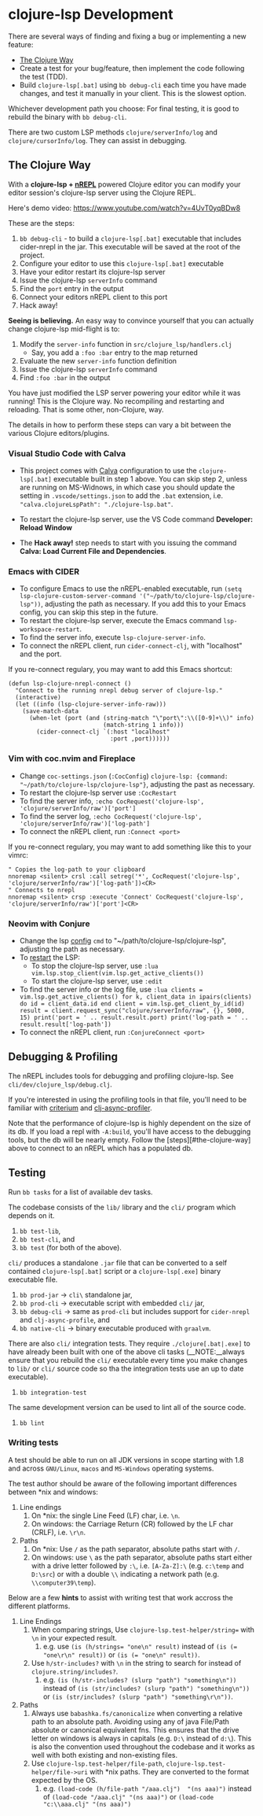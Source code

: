 # clojure-lsp Development

There are several ways of finding and fixing a bug or implementing a new feature:

- [The Clojure Way](#the-clojure-way)
- Create a test for your bug/feature, then implement the code following the test (TDD).
- Build `clojure-lsp[.bat]` using `bb debug-cli` each time you have made changes, and test it manually in your client. This is the slowest option.

Whichever development path you choose: For final testing, it is good to rebuild the binary with `bb debug-cli`.

There are two custom LSP methods `clojure/serverInfo/log` and `clojure/cursorInfo/log`. They can assist in debugging.

## The Clojure Way

With a **clojure-lsp + [nREPL](https://nrepl.org)** powered Clojure editor you can modify your editor session's clojure-lsp server using the Clojure REPL.

Here's demo video: https://www.youtube.com/watch?v=4UvT0yqBDw8

These are the steps:

1. `bb debug-cli` - to build a `clojure-lsp[.bat]` executable that includes cider-nrepl in the jar. This executable will be saved at the root of the project.
1. Configure your editor to use this `clojure-lsp[.bat]` executable
1. Have your editor restart its clojure-lsp server
1. Issue the clojure-lsp `serverInfo` command
1. Find the `port` entry in the output
1. Connect your editors nREPL client to this port
1. Hack away!

**Seeing is believing.** An easy way to convince yourself that you can actually change clojure-lsp mid-flight is to:

1. Modify the `server-info` function in `src/clojure_lsp/handlers.clj`
    - Say, you add a `:foo :bar` entry to the map returned
1. Evaluate the new `server-info` function definition
1. Issue the clojure-lsp `serverInfo` command
1. Find `:foo :bar` in the output

You have just modified the LSP server powering your editor while it was running! This is the Clojure way. No recompiling and restarting and reloading. That is some other, non-Clojure, way.

The details in how to perform these steps can vary a bit between the various Clojure editors/plugins.

### Visual Studio Code with Calva

* This project comes with [Calva](https://calva.io) configuration to use the `clojure-lsp[.bat]` executable built in step 1 above. You can skip step 2, unless are running on MS-Widnows, in which case you should update the setting in `.vscode/settings.json` to add the `.bat` extension, i.e. `"calva.clojureLspPath": "./clojure-lsp.bat"`.

* To restart the clojure-lsp server, use the VS Code command **Developer: Reload Window**
* The **Hack away!** step needs to start with you issuing the command **Calva: Load Current File and Dependencies**.

### Emacs with CIDER

* To configure Emacs to use the nREPL-enabled executable, run `(setq lsp-clojure-custom-server-command '("~/path/to/clojure-lsp/clojure-lsp"))`, adjusting the path as necessary. If you add this to your Emacs config, you can skip this step in the future.
* To restart the clojure-lsp server, execute the Emacs command `lsp-workspace-restart`.
* To find the server info, execute `lsp-clojure-server-info`.
* To connect the nREPL client, run `cider-connect-clj`, with "localhost" and the port.

If you re-connect regulary, you may want to add this Emacs shortcut:

```emacs-lisp
(defun lsp-clojure-nrepl-connect ()
  "Connect to the running nrepl debug server of clojure-lsp."
  (interactive)
  (let ((info (lsp-clojure-server-info-raw)))
    (save-match-data
      (when-let (port (and (string-match "\"port\":\\([0-9]+\\)" info)
                           (match-string 1 info)))
        (cider-connect-clj `(:host "localhost"
                             :port ,port))))))
```

### Vim with coc.nvim and Fireplace

* Change `coc-settings.json` (`:CocConfig`) `clojure-lsp: {command: "~/path/to/clojure-lsp/clojure-lsp"}`, adjusting the past as necessary.
* To restart the clojure-lsp server use `:CocRestart`
* To find the server info, `:echo CocRequest('clojure-lsp', 'clojure/serverInfo/raw')['port']`
* To find the server log, `:echo CocRequest('clojure-lsp', 'clojure/serverInfo/raw')['log-path']`
* To connect the nREPL client, run `:Connect <port>`

If you re-connect regulary, you may want to add something like this to your vimrc:

```viml
" Copies the log-path to your clipboard
nnoremap <silent> crsl :call setreg('*', CocRequest('clojure-lsp', 'clojure/serverInfo/raw')['log-path'])<CR>
" Connects to nrepl
nnoremap <silent> crsp :execute 'Connect' CocRequest('clojure-lsp', 'clojure/serverInfo/raw')['port']<CR>
```

### Neovim with Conjure

* Change the lsp [config](https://github.com/neovim/nvim-lspconfig/blob/master/doc/server_configurations.md#clojure_lsp) `cmd` to "~/path/to/clojure-lsp/clojure-lsp", adjusting the path as necessary.
* To [restart](https://neovim.io/doc/user/lsp.html#lsp-faq) the LSP:
  * To stop the clojure-lsp server, use `:lua vim.lsp.stop_client(vim.lsp.get_active_clients())`
  * To start the clojure-lsp server, use `:edit`
* To find the server info or the log file, use `:lua clients = vim.lsp.get_active_clients() for k, client_data in ipairs(clients) do id = client_data.id end client = vim.lsp.get_client_by_id(id) result = client.request_sync("clojure/serverInfo/raw", {}, 5000, 15) print('port = ' .. result.result.port) print('log-path = ' .. result.result['log-path'])`
* To connect the nREPL client, run `:ConjureConnect <port>`

## Debugging & Profiling

The nREPL includes tools for debugging and profiling clojure-lsp. See `cli/dev/clojure_lsp/debug.clj`.

If you're interested in using the profiling tools in that file, you'll need to be familiar with [criterium](https://github.com/hugoduncan/criterium) and [clj-async-profiler](http://clojure-goes-fast.com/blog/profiling-tool-async-profiler/).

Note that the performance of clojure-lsp is highly dependent on the size of its db. If you load a repl with `-A:build`, you'll have access to the debugging tools, but the db will be nearly empty. Follow the [steps][#the-clojure-way] above to connect to an nREPL which has a populated db.

## Testing

Run `bb tasks` for a list of available dev tasks.

The codebase consists of the `lib/` library and the `cli/` program which depends on it.

1. `bb test-lib`,
1. `bb test-cli`, and
1. `bb test` (for both of the above).

`cli/` produces a standalone `.jar` file that can be converted to a self contained `clojure-lsp[.bat]` script or a `clojure-lsp[.exe]` binary executable file.

1. `bb prod-jar` -> `cli\` standalone jar,
1. `bb prod-cli` -> executable script with embedded `cli/` jar,
1. `bb debug-cli` -> same as `prod-cli` but includes support for `cider-nrepl` and `clj-async-profile`, and
1. `bb native-cli` -> binary executable produced with `graalvm`.

There are also `cli/` integration tests. They require `./clojure[.bat|.exe]` to have already been built with one of the above cli tasks (__NOTE:__always ensure that you rebuild the `cli/` executable every time you make changes to `lib/` or `cli/` source code so tha the integration tests use an up to date executable).

1. `bb integration-test`

The same development version can be used to lint all of the source code.

1. `bb lint`

### Writing tests

A test should be able to run on all JDK versions in scope starting with 1.8 and across `GNU/Linux`, `macos` and `MS-Windows` operating systems.

The test author should be aware of the following important differences between *nix and windows:

1. Line endings
    1.  On *nix: the single Line Feed (LF) char, i.e. `\n`.
    1.  On windows: the Carriage Return (CR) followed by the LF char (CRLF), i.e. `\r\n`.
1. Paths
    1. On *nix: Use `/` as the path separator, absolute paths start with `/`.
    1. On windows: use `\` as the path separator, absolute paths start either with a drive letter followed by `:\`, i.e. `[A-Za-Z]:\` (e.g. `c:\temp` and `D:\src`) or with a double `\\` indicating a network path (e.g. `\\computer39\temp`).

Below are a few __hints__ to assist with writing test that work accross the different platforms.

1. Line Endings
    1. When comparing strings, Use `clojure-lsp.test-helper/string=` with `\n` in your expected result.
        1. e.g. use `(is (h/strings= "one\n" result)` instead of `(is (= "one\r\n" result))` or `(is (= "one\n" result))`.
    1. Use `h/str-includes?` with `\n` in the string to search for instead of `clojure.string/includes?`.
        1. e.g. `(is (h/str-includes? (slurp "path") "something\n"))` instead of `(is (str/includes? (slurp "path") "something\n"))` or `(is (str/includes? (slurp "path") "something\r\n"))`.
2. Paths
    1. Always use `babashka.fs/canonicalize` when converting a relative path to an absolute path. Avoiding using any of java File/Path absolute or canonical equivalent fns. This ensures that the drive letter on windows is always in capitals (e.g. `D:\` instead of `d:\`). This is also the convention used throughout the codebase and it works as well with both existing and non-existing files.
    1. Use `clojure-lsp.test-helper/file-path`, `clojure-lsp.test-helper/file->uri` with *nix paths. They are converted to the format expected by the OS.
        1. e.g. `(load-code (h/file-path "/aaa.clj")  "(ns aaa)")` instead of `(load-code "/aaa.clj" "(ns aaa)")` or `(load-code "c:\\aaa.clj" "(ns aaa)")`

